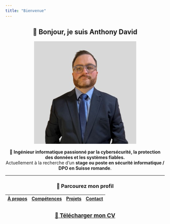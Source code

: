 ```yaml
---
title: "Bienvenue"
---
```


<div align="center">

## 👋 Bonjour, je suis Anthony David

![Anthony David](images/anthony_david.jpg#center)

🎯 **Ingénieur informatique passionné par la cybersécurité, la protection des données et les systèmes fiables.**  
Actuellement à la recherche d’un **stage ou poste en sécurité informatique / DPO en Suisse romande**.

---

### 📂 Parcourez mon profil

| [À propos](about) | [Compétences](skills) | [Projets](projects) | [Contact](contact) |
|------------------|------------------------|----------------------|--------------------|

<a href="/files/Anthony-David-CV.pdf" style="font-size: 1.1rem; font-weight: bold; display: inline-block; margin-top: 1rem;">📄 Télécharger mon CV</a>

</div>
